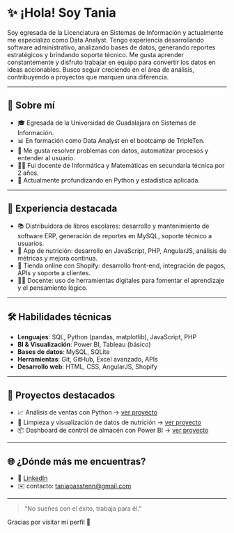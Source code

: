 
# ✨ ¡Hola! Soy Tania

Soy egresada de la Licenciatura en Sistemas de Información y actualmente me especializo como Data Analyst. Tengo experiencia desarrollando software administrativo, analizando bases de datos, generando reportes estratégicos y brindando soporte técnico. Me gusta aprender constantemente y disfruto trabajar en equipo para convertir los datos en ideas accionables. Busco seguir creciendo en el área de análisis, contribuyendo a proyectos que marquen una diferencia.

---

## 🧠 Sobre mí

- 🎓 Egresada de la Universidad de Guadalajara en Sistemas de Información.
- 📊 En formación como Data Analyst en el bootcamp de TripleTen.
- 🧩 Me gusta resolver problemas con datos, automatizar procesos y entender al usuario.
- 🧑‍🏫 Fui docente de Informática y Matemáticas en secundaria técnica por 2 años.
- 🌱 Actualmente profundizando en Python y estadística aplicada.

---

## 💼 Experiencia destacada

- 📚 Distribuidora de libros escolares: desarrollo y mantenimiento de software ERP, generación de reportes en MySQL, soporte técnico a usuarios.
- 🍎 App de nutrición: desarrollo en JavaScript, PHP, AngularJS, análisis de métricas y mejora continua.
- 🛒 Tienda online con Shopify: desarrollo front-end, integración de pagos, APIs y soporte a clientes.
- 👩‍🏫 Docente: uso de herramientas digitales para fomentar el aprendizaje y el pensamiento lógico.

---

## 🛠️ Habilidades técnicas

- **Lenguajes**: SQL, Python (pandas, matplotlib), JavaScript, PHP  
- **BI & Visualización**: Power BI, Tableau (básico)  
- **Bases de datos**: MySQL, SQLite  
- **Herramientas**: Git, GitHub, Excel avanzado, APIs  
- **Desarrollo web**: HTML, CSS, AngularJS, Shopify

---

## 📌 Proyectos destacados

- 📈 Análisis de ventas con Python → [ver proyecto](https://github.com/passtenn/proyecto6)
- 🧹 Limpieza y visualización de datos de nutrición → [ver proyecto](#)
- 📦 Dashboard de control de almacén con Power BI → [ver proyecto](#)

---

## 🌐 ¿Dónde más me encuentras?

- 💼 [LinkedIn](https://www.linkedin.com/in/taniapasten/)  
- ✉️ contacto: taniapasstenn@gmail.com 

---

> “No sueñes con el éxito, trabaja para él.”

Gracias por visitar mi perfil 🤍
